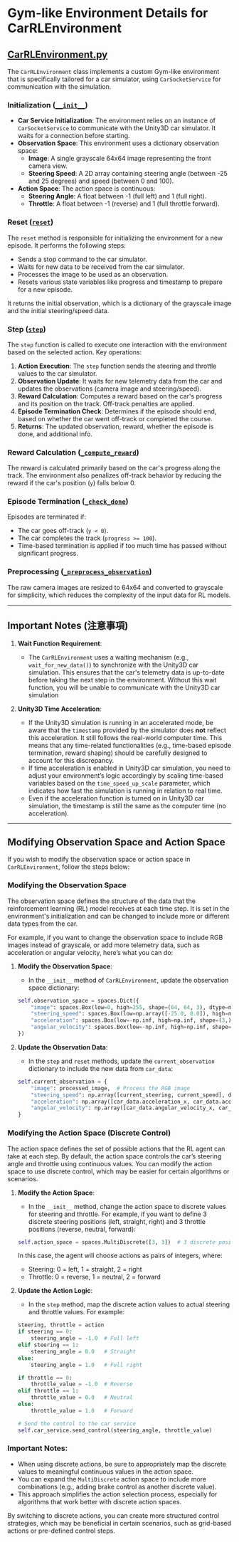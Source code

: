 # Gym-like Environment Details for CarRLEnvironment

## [CarRLEnvironment.py](https://github.com/Bacon9629/PyAutoDriveRL-Env/blob/main/CarRLEnvironment.py)

The `CarRLEnvironment` class implements a custom Gym-like environment that is specifically tailored for a car simulator, using `CarSocketService` for communication with the simulation.

### Initialization ([`__init__`](https://github.com/Bacon9629/PyAutoDriveRL-Env/blob/f5275aebf27a09e2f466471be805c2aa247888c0/CarRLEnvironment.py#L12))

- **Car Service Initialization**: The environment relies on an instance of `CarSocketService` to communicate with the Unity3D car simulator. It waits for a connection before starting.
- **Observation Space**: This environment uses a dictionary observation space:
  - **Image**: A single grayscale 64x64 image representing the front camera view.
  - **Steering Speed**: A 2D array containing steering angle (between -25 and 25 degrees) and speed (between 0 and 100).
- **Action Space**: The action space is continuous:
  - **Steering Angle**: A float between -1 (full left) and 1 (full right).
  - **Throttle**: A float between -1 (reverse) and 1 (full throttle forward).

### Reset ([`reset`](https://github.com/Bacon9629/PyAutoDriveRL-Env/blob/f5275aebf27a09e2f466471be805c2aa247888c0/CarRLEnvironment.py#L52))

The `reset` method is responsible for initializing the environment for a new episode. It performs the following steps:
- Sends a stop command to the car simulator.
- Waits for new data to be received from the car simulator.
- Processes the image to be used as an observation.
- Resets various state variables like progress and timestamp to prepare for a new episode.

It returns the initial observation, which is a dictionary of the grayscale image and the initial steering/speed data.

### Step ([`step`](https://github.com/Bacon9629/PyAutoDriveRL-Env/blob/f5275aebf27a09e2f466471be805c2aa247888c0/CarRLEnvironment.py#L88))

The `step` function is called to execute one interaction with the environment based on the selected action. Key operations:
1. **Action Execution**: The `step` function sends the steering and throttle values to the car simulator.
2. **Observation Update**: It waits for new telemetry data from the car and updates the observations (camera image and steering/speed).
3. **Reward Calculation**: Computes a reward based on the car's progress and its position on the track. Off-track penalties are applied.
4. **Episode Termination Check**: Determines if the episode should end, based on whether the car went off-track or completed the course.
5. **Returns**: The updated observation, reward, whether the episode is done, and additional info.

### Reward Calculation ([`_compute_reward`](https://github.com/Bacon9629/PyAutoDriveRL-Env/blob/f5275aebf27a09e2f466471be805c2aa247888c0/CarRLEnvironment.py#L136))

The reward is calculated primarily based on the car's progress along the track. The environment also penalizes off-track behavior by reducing the reward if the car's position (`y`) falls below 0.

### Episode Termination ([`_check_done`](https://github.com/Bacon9629/PyAutoDriveRL-Env/blob/f5275aebf27a09e2f466471be805c2aa247888c0/CarRLEnvironment.py#L151))

Episodes are terminated if:
- The car goes off-track (`y < 0`).
- The car completes the track (`progress >= 100`).
- Time-based termination is applied if too much time has passed without significant progress.

### Preprocessing ([`_preprocess_observation`](https://github.com/Bacon9629/PyAutoDriveRL-Env/blob/f5275aebf27a09e2f466471be805c2aa247888c0/CarRLEnvironment.py#L172))

The raw camera images are resized to 64x64 and converted to grayscale for simplicity, which reduces the complexity of the input data for RL models.

---

## Important Notes (注意事項)

1. **Wait Function Requirement**:
    - The `CarRLEnvironment` uses a waiting mechanism (e.g., `wait_for_new_data()`) to synchronize with the Unity3D car simulation. This ensures that the car's telemetry data is up-to-date before taking the next step in the environment. Without this wait function, you will be unable to communicate with the Unity3D car simulation
    
2. **Unity3D Time Acceleration**:
    - If the Unity3D simulation is running in an accelerated mode, be aware that the `timestamp` provided by the simulator does **not** reflect this acceleration. It still follows the real-world computer time. This means that any time-related functionalities (e.g., time-based episode termination, reward shaping) should be carefully designed to account for this discrepancy.
    - If time acceleration is enabled in Unity3D car simulation, you need to adjust your environment’s logic accordingly by scaling time-based variables based on the `time_speed_up_scale` parameter, which indicates how fast the simulation is running in relation to real time.
    - Even if the acceleration function is turned on in Unity3D car simulation, the timestamp is still the same as the computer time (no acceleration).

---

## Modifying Observation Space and Action Space

If you wish to modify the observation space or action space in `CarRLEnvironment`, follow the steps below:

### Modifying the Observation Space

The observation space defines the structure of the data that the reinforcement learning (RL) model receives at each time step. It is set in the environment's initialization and can be changed to include more or different data types from the car.

For example, if you want to change the observation space to include RGB images instead of grayscale, or add more telemetry data, such as acceleration or angular velocity, here’s what you can do:

1. **Modify the Observation Space**:
    - In the `__init__` method of `CarRLEnvironment`, update the observation space dictionary:
    ```python
    self.observation_space = spaces.Dict({
        "image": spaces.Box(low=0, high=255, shape=(64, 64, 3), dtype=np.uint8),  # Use (64, 64, 3) for RGB images
        "steering_speed": spaces.Box(low=np.array([-25.0, 0.0]), high=np.array([25.0, 100.0]), dtype=np.float32),
        "acceleration": spaces.Box(low=-np.inf, high=np.inf, shape=(3,), dtype=np.float32),  # Add acceleration (x, y, z)
        "angular_velocity": spaces.Box(low=-np.inf, high=np.inf, shape=(3,), dtype=np.float32)  # Add angular velocity (x, y, z)
    })
    ```

2. **Update the Observation Data**:
    - In the `step` and `reset` methods, update the `current_observation` dictionary to include the new data from `car_data`:
    ```python
    self.current_observation = {
        "image": processed_image,  # Process the RGB image
        "steering_speed": np.array([current_steering, current_speed], dtype=np.float32),
        "acceleration": np.array([car_data.acceleration_x, car_data.acceleration_y, car_data.acceleration_z]),
        "angular_velocity": np.array([car_data.angular_velocity_x, car_data.angular_velocity_y, car_data.angular_velocity_z])
    }
    ```

### Modifying the Action Space (Discrete Control)

The action space defines the set of possible actions that the RL agent can take at each step. By default, the action space controls the car’s steering angle and throttle using continuous values. You can modify the action space to use discrete control, which may be easier for certain algorithms or scenarios.

1. **Modify the Action Space**:
    - In the `__init__` method, change the action space to discrete values for steering and throttle. For example, if you want to define 3 discrete steering positions (left, straight, right) and 3 throttle positions (reverse, neutral, forward):
    ```python
    self.action_space = spaces.MultiDiscrete([3, 3])  # 3 discrete positions for steering and 3 for throttle
    ```

    In this case, the agent will choose actions as pairs of integers, where:
    - Steering: 0 = left, 1 = straight, 2 = right
    - Throttle: 0 = reverse, 1 = neutral, 2 = forward

2. **Update the Action Logic**:
    - In the `step` method, map the discrete action values to actual steering and throttle values. For example:
    ```python
    steering, throttle = action
    if steering == 0:
        steering_angle = -1.0  # Full left
    elif steering == 1:
        steering_angle = 0.0   # Straight
    else:
        steering_angle = 1.0   # Full right

    if throttle == 0:
        throttle_value = -1.0  # Reverse
    elif throttle == 1:
        throttle_value = 0.0   # Neutral
    else:
        throttle_value = 1.0   # Forward

    # Send the control to the car service
    self.car_service.send_control(steering_angle, throttle_value)
    ```

### Important Notes:
- When using discrete actions, be sure to appropriately map the discrete values to meaningful continuous values in the action space.
- You can expand the `MultiDiscrete` action space to include more combinations (e.g., adding brake control as another discrete value).
- This approach simplifies the action selection process, especially for algorithms that work better with discrete action spaces.

By switching to discrete actions, you can create more structured control strategies, which may be beneficial in certain scenarios, such as grid-based actions or pre-defined control steps.
